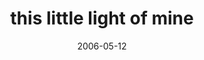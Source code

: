 ---
layout: base.njk
title : 'this little light of mine' 
view_title : 'this little light of mine' 
year : '2006' 
date : '2006-05-12' 
img_file : '/drawing/thislittlelightofmine.png' 
html_file : 'thislittlelightofmine' 
next_html : 'itryanditryanditry.html' 
year_order : '150' 
permalink : "title/{{html_file}}.html"
---